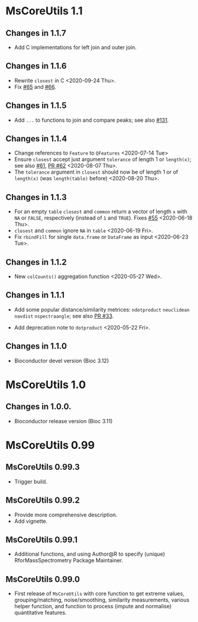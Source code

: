 # MsCoreUtils 1.1

## Changes in 1.1.7

- Add C implementations for left join and outer join.

## Changes in 1.1.6

- Rewrite `closest` in C <2020-09-24 Thu>.
- Fix [#65](https://github.com/rformassspectrometry/MsCoreUtils/issues/65) and
  [#66](https://github.com/rformassspectrometry/MsCoreUtils/issues/66).

## Changes in 1.1.5

- Add `...` to functions to join and compare peaks; see also
  [#131](https://github.com/rformassspectrometry/Spectra/issues/131).

## Changes in 1.1.4

- Change references to `Feature` to `QFeatures` <2020-07-14 Tue>
- Ensure `closest` accept just argument `tolerance` of length 1 or `length(x)`;
  see also [#61](https://github.com/rformassspectrometry/MsCoreUtils/issue/61),
  [PR #62](https://github.com/rformassspectrometry/MsCoreUtils/pull/62)
  <2020-08-07 Thu>.
- The `tolerance` argument in `closest` should now be of length 1 or of
  `length(x)` (was `length(table)` before) <2020-08-20 Thu>.

## Changes in 1.1.3

- For an empty `table` `closest` and `common` return a vector of length `x`
  with `NA` or `FALSE`, respectively (instead of `1` and `TRUE`).
  Fixes [#55](https://github.com/rformassspectrometry/MsCoreUtils/pull/55)
  <2020-06-18 Thu>.
- `closest` and `common` ignore `NA` in `table` <2020-06-19 Fri>.
- Fix `rbindFill` for single `data.frame` or `DataFrame` as input <2020-06-23 Tue>.

## Changes in 1.1.2

- New `colCounts()` aggregation function <2020-05-27 Wed>.

## Changes in 1.1.1

- Add some popular distance/similarity metrices:
  `ndotproduct` `neuclidean` `navdist` `nspectraangle`; see also
  [PR #33](https://github.com/rformassspectrometry/MsCoreUtils/pull/33).

- Add deprecation note to `dotproduct` <2020-05-22 Fri>.

## Changes in 1.1.0

- Bioconductor devel version (Bioc 3.12)

# MsCoreUtils 1.0

## Changes in 1.0.0.

- Bioconductor release version (Bioc 3.11)

# MsCoreUtils 0.99

## MsCoreUtils 0.99.3

- Trigger build.

## MsCoreUtils 0.99.2

- Provide more comprehensive description.
- Add vignette.

## MsCoreUtils 0.99.1

- Additional functions, and using Author@R to specify (unique)
  RforMassSpectrometry Package Maintainer.

## MsCoreUtils 0.99.0

- First release of `MsCoreUtils` with core function to get extreme
  values, grouping/matching, noise/smoothing, similarity measurements,
  various helper function, and function to process (impute and
  normalise) quantitative features.

